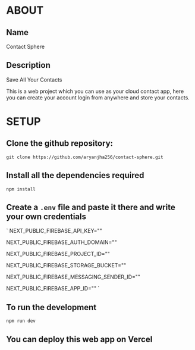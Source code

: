 # ABOUT

## Name

Contact Sphere

## Description

Save All Your Contacts

This is a web project which you can use as your cloud contact app, here you can create your account
login from anywhere and store your contacts.

# SETUP

## Clone the github repository:

`git clone https://github.com/aryanjha256/contact-sphere.git`

## Install all the dependencies required

`npm install`

## Create a `.env` file and paste it there and write your own credentials

`
NEXT_PUBLIC_FIREBASE_API_KEY=""

NEXT_PUBLIC_FIREBASE_AUTH_DOMAIN=""

NEXT_PUBLIC_FIREBASE_PROJECT_ID=""

NEXT_PUBLIC_FIREBASE_STORAGE_BUCKET=""

NEXT_PUBLIC_FIREBASE_MESSAGING_SENDER_ID=""

NEXT_PUBLIC_FIREBASE_APP_ID=""
`

## To run the development

`npm run dev`

## You can deploy this web app on **Vercel**
